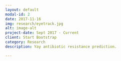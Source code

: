 ```yaml
---
layout: default
modal-id: 2
date: 2017-11-16
img: research/eyetrack.jpg
alt: image-alt
project-date: Sept 2017 - Current
client: Start Bootstrap
category: Research
description: Yay antibiotic resistance prediction.

---
```

